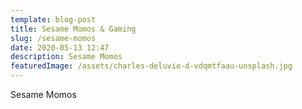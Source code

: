 ```yaml
---
template: blog-post
title: Sesame Momos & Gaming
slug: /sesame-momos
date: 2020-05-13 12:47
description: Sesame Momos
featuredImage: /assets/charles-deluvio-d-vdqmtfaau-unsplash.jpg
---
```


Sesame Momos
